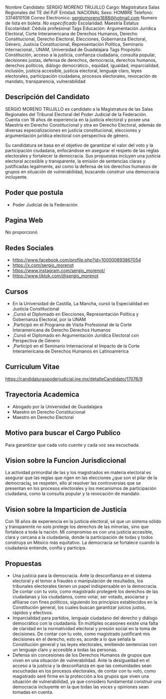 Nombre Candidato: SERGIO MORENO TRUJILLO
Cargo: Magistratura Salas Regionales del TE del PJF
Entidad: NACIONAL
Sexo: HOMBRE
Telefono: 3314810108
Correo Electronico: sergiomoreno1688@hotmail.com
Numero de lista en boleta: *No especificado*
Escolaridad: Maestría
Estatus Escolaridad: Cédula profesional
Tags Educación: Argumentación Jurídica Electoral, Corte Interamericana de Derechos Humanos, Derecho Constitucional, Derecho Electoral, Elecciones, Gobernanza Electoral, Género, Justicia Constitucional, Representación Política, Seminario Internacional., UNAM, Universidad de Guadalajara
Tags Propósito: Constitución, acceso a la justicia, confianza ciudadana, consulta popular, decisiones justas, defensa de derechos, democracia, derechos humanos, derechos políticos, diálogo democrático., equidad, igualdad, imparcialidad, inclusión, justicia accesible, justicia electoral, lenguaje claro, leyes electorales, participación ciudadana, procesos electorales, revocación de mandato, transparencia, vulnerabilidad


## Descripción del Candidato 

SERGIO MORENO TRUJILLO es candidato a la Magistratura de las Salas Regionales del Tribunal Electoral del Poder Judicial de la Federación. Cuenta con 18 años de experiencia en la justicia electoral y posee una Maestría en Derecho Constitucional y otra en Derecho Electoral, además de diversas especializaciones en justicia constitucional, elecciones y argumentación jurídica electoral con perspectiva de género.

Su candidatura se basa en el objetivo de garantizar el valor del voto y la participación ciudadana, enfocándose en asegurar el respeto de las reglas electorales y fortalecer la democracia. Sus propuestas incluyen una justicia electoral accesible y transparente, la emisión de sentencias claras y justificadas legalmente, así como la defensa de los derechos humanos de grupos en situación de vulnerabilidad, buscando construir una democracia incluyente.


## Poder que postula

- Poder Judicial de la Federación


## Pagina Web

No proporcionó


## Redes Sociales

- https://www.facebook.com/profile.php?id=100000893867054
- https://x.com/sergio_morenot
- https://www.instagram.com/sergio_morenot/
- https://www.tiktok.com/@sergio_morenot


## Cursos

- En la Universidad de Castilla, La Mancha, cursó la Especialidad en Justicia Constitucional
- ,Cursó el Diplomado en Elecciones, Representación Política y Gobernanza Electoral, por la UNAM
- ,Participó en el Programa de Visita Profesional de la Corte Interamericana de Derecho Derechos Humanos
- ,Cursó el Diplomado en Argumentación Jurídica Electoral con Perspectiva de Género
- ,Participó en el Seminario Internacional el Impacto de la Corte Interamericana de Derechos Humanos en Latinoamérica


## Curriculum Vitae

https://candidaturaspoderjudicial.ine.mx/detalleCandidato/17076/9


## Trayectoria Academica

- Abogado por la Universidad de Guadalajara
- Maestro en Derecho Constitucional
- Maestro en Derecho Electoral


## Motivo para buscar el Cargo Publico

Para garantizar que cada voto cuente y cada voz sea escuchada.


## Vision sobre la Funcion Jurisdiccional

La actividad primordial de las y los magistrados en materia electoral es asegurar que las reglas que rigen en las elecciones ¿que son el pilar de la democracia¿ se respeten, ello al resolver las controversias que se presentan en los procesos electorales y los mecanismos de participación ciudadana, como la consulta popular y la revocación de mandato.


## Vision sobre la Imparticion de Justicia

Con 18 años de experiencia en la justicia electoral, sé que un sistema sólido y transparente no solo protege los derechos de las minorías, sino que fortalece a toda la nación. Mi compromiso es con una justicia accesible, clara y cercana a la ciudadanía, donde la participación de todas y todos construya un México más equitativo. La democracia se fortalece cuando la ciudadanía entiende, confía y participa.


## Propuestas

- Una justicia para la democracia. Ante la desconfianza en el sistema electoral y el temor a fraudes o manipulación de resultados, los tribunales electorales tienen un papel indispensable en la democracia. De contar con tu voto, como magistrado protegeré los derechos de las ciudadanas y los ciudadanos, como votar, ser votado, asociarse y afiliarse con fines políticos, siguiendo los principios establecidos en la Constitución general, los cuales buscan garantizar juicios justos, rápidos y efectivos.
- Imparcialidad para partidos, lenguaje ciudadano del derecho y diálogo democrático con la ciudadanía. En múltiples ocasiones existe una falta de claridad en la normatividad electoral y presión social en la toma de decisiones. De contar con tu voto, como magistrado justificaré mis decisiones en el derecho, esto es, acorde a lo que señala la Constitución general y las leyes electorales, emitiendo sentencias con un lenguaje claro y accesible a todas las personas.
- Defensa sin concesiones de los Derechos Humanos de grupos que viven en una situación de vulnerabilidad. Ante la desigualdad en el acceso a la justicia y la desconfianza en que las comunidades sean escuchadas en los procesos electorales, de contar con tu voto, como magistrado seré firme en la protección a los grupos que viven una situación de vulnerabilidad, ya que considero fundamental construir una democracia incluyente en la que todas las voces y opiniones sean tomadas en cuenta.

